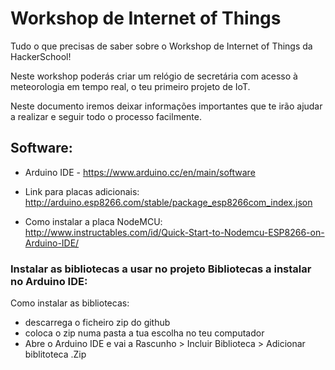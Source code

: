 # Workshop de Internet of Things
Tudo o que precisas de saber sobre o Workshop de Internet of Things da HackerSchool!

Neste workshop poderás criar um relógio de secretária com acesso à meteorologia em tempo real, o teu primeiro projeto de IoT.

Neste documento iremos deixar informações importantes que te irão ajudar a realizar e seguir todo o processo facilmente.

## Software:
- Arduino IDE - https://www.arduino.cc/en/main/software

- Link para placas adicionais: http://arduino.esp8266.com/stable/package_esp8266com_index.json

- Como instalar a placa NodeMCU: http://www.instructables.com/id/Quick-Start-to-Nodemcu-ESP8266-on-Arduino-IDE/

### Instalar as bibliotecas a usar no projeto Bibliotecas a instalar no Arduino IDE:
Como instalar as bibliotecas:
- descarrega o ficheiro zip do github
- coloca o zip numa pasta a tua escolha no teu computador
- Abre o Arduino IDE e vai a Rascunho > Incluir Biblioteca > Adicionar biblitoteca .Zip


